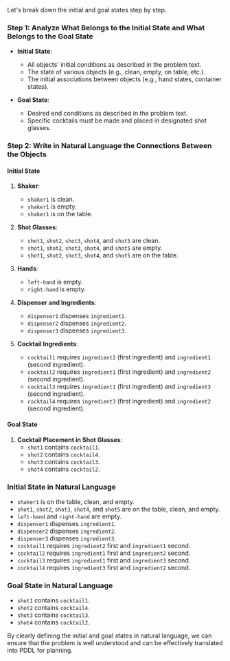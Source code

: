Let's break down the initial and goal states step by step.

### Step 1: Analyze What Belongs to the Initial State and What Belongs to the Goal State

- **Initial State**:
    - All objects' initial conditions as described in the problem text.
    - The state of various objects (e.g., clean, empty, on table, etc.).
    - The initial associations between objects (e.g., hand states, container states).

- **Goal State**:
    - Desired end conditions as described in the problem text.
    - Specific cocktails must be made and placed in designated shot glasses.

### Step 2: Write in Natural Language the Connections Between the Objects

#### Initial State

1. **Shaker**:
    - `shaker1` is clean.
    - `shaker1` is empty.
    - `shaker1` is on the table.

2. **Shot Glasses**:
    - `shot1`, `shot2`, `shot3`, `shot4`, and `shot5` are clean.
    - `shot1`, `shot2`, `shot3`, `shot4`, and `shot5` are empty.
    - `shot1`, `shot2`, `shot3`, `shot4`, and `shot5` are on the table.

3. **Hands**:
    - `left-hand` is empty.
    - `right-hand` is empty.

4. **Dispenser and Ingredients**:
    - `dispenser1` dispenses `ingredient1`.
    - `dispenser2` dispenses `ingredient2`.
    - `dispenser3` dispenses `ingredient3`.

5. **Cocktail Ingredients**:
    - `cocktail1` requires `ingredient2` (first ingredient) and `ingredient1` (second ingredient).
    - `cocktail2` requires `ingredient1` (first ingredient) and `ingredient2` (second ingredient).
    - `cocktail3` requires `ingredient1` (first ingredient) and `ingredient3` (second ingredient).
    - `cocktail4` requires `ingredient3` (first ingredient) and `ingredient2` (second ingredient).

#### Goal State

1. **Cocktail Placement in Shot Glasses**:
    - `shot1` contains `cocktail1`.
    - `shot2` contains `cocktail4`.
    - `shot3` contains `cocktail3`.
    - `shot4` contains `cocktail2`.

### Initial State in Natural Language

- `shaker1` is on the table, clean, and empty.
- `shot1`, `shot2`, `shot3`, `shot4`, and `shot5` are on the table, clean, and empty.
- `left-hand` and `right-hand` are empty.
- `dispenser1` dispenses `ingredient1`.
- `dispenser2` dispenses `ingredient2`.
- `dispenser3` dispenses `ingredient3`.
- `cocktail1` requires `ingredient2` first and `ingredient1` second.
- `cocktail2` requires `ingredient1` first and `ingredient2` second.
- `cocktail3` requires `ingredient1` first and `ingredient3` second.
- `cocktail4` requires `ingredient3` first and `ingredient2` second.

### Goal State in Natural Language

- `shot1` contains `cocktail1`.
- `shot2` contains `cocktail4`.
- `shot3` contains `cocktail3`.
- `shot4` contains `cocktail2`.

By clearly defining the initial and goal states in natural language, we can ensure that the problem is well understood and can be effectively translated into PDDL for planning.